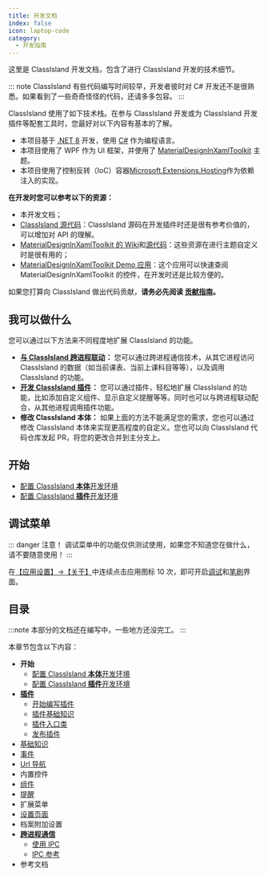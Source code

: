 ```yaml
---
title: 开发文档
index: false
icon: laptop-code
category:
  - 开发指南
---
```


这里是 ClassIsland 开发文档，包含了进行 ClassIsland 开发的技术细节。

::: note ClassIsland 有些代码编写时间较早，开发者彼时对 C# 开发还不是很熟悉。如果看到了一些奇奇怪怪的代码，还请多多包容。
:::

ClassIsland 使用了如下技术栈。在参与 ClassIsland 开发或为 ClassIsland 开发插件等配套工具时，您最好对以下内容有基本的了解。

- 本项目基于 [.NET 8](https://learn.microsoft.com/zh-cn/dotnet/core/introduction) 开发，使用 [C#](https://learn.microsoft.com/zh-cn/dotnet/csharp/) 作为编程语言。
- 本项目使用了 WPF 作为 UI 框架，并使用了 [MaterialDesignInXamlToolkit](https://github.com/MaterialDesignInXAML/MaterialDesignInXamlToolkit) 主题。
- 本项目使用了控制反转（IoC）容器[Microsoft.Extensions.Hosting](https://learn.microsoft.com/zh-cn/dotnet/core/extensions/generic-host)作为依赖注入的实现。

**在开发时您可以参考以下的资源：**

- 本开发文档；
- [ClassIsland 源代码](https://github.com/ClassIsland/ClassIsland)：ClassIsland 源码在开发插件时还是很有参考价值的，可以增加对 API 的理解。
- [MaterialDesignInXamlToolkit 的 Wiki](https://github.com/MaterialDesignInXAML/MaterialDesignInXamlToolkit/wiki)和[源代码](https://github.com/MaterialDesignInXAML/MaterialDesignInXamlToolkit/)：这些资源在进行主题自定义时是很有用的；
- [MaterialDesignInXamlToolkit Demo 应用](https://github.com/MaterialDesignInXAML/MaterialDesignInXamlToolkit/releases/download/v4.8.0/DemoApp.zip)：这个应用可以快速查阅 MaterialDesignInXamlToolkit 的控件，在开发时还是比较方便的。

如果您打算向 ClassIsland 做出代码贡献，**请务必先阅读 [贡献指南](https://github.com/ClassIsland/ClassIsland/blob/master/CONTRIBUTING.md)。**

## 我可以做什么

您可以通过以下方法来不同程度地扩展 ClassIsland 的功能。

- **[与 ClassIsland 跨进程联动](./ipc/README.md)：** 您可以通过跨进程通信技术，从其它进程访问 ClassIsland 的数据（如当前课表、当前上课科目等等），以及调用 ClassIsland 的功能。
- **[开发 ClassIsland 插件](./plugins/README.md)：** 您可以通过插件，轻松地扩展 ClassIsland 的功能，比如添加自定义组件、显示自定义提醒等等。同时也可以与跨进程联动配合，从其他进程调用插件功能。
- **修改 ClassIsland 本体：** 如果上面的方法不能满足您的需求，您也可以通过修改 ClassIsland 本体来实现更高程度的自定义。您也可以向 ClassIsland 代码仓库发起 PR，将您的更改合并到主分支上。

## 开始

- [配置 ClassIsland **本体**开发环境](./get-started/devlopment.md)
- [配置 ClassIsland **插件**开发环境](./get-started/devlopment-plugins.md)

## 调试菜单

::: danger 注意！
调试菜单中的功能仅供测试使用，如果您不知道您在做什么，请不要随意使用！
:::

在[【应用设置】→【关于】](classisland://app/settings/about)中连续点击应用图标 10 次，即可开启[调试](classisland://app/settings/debug)和[笔刷](classisland://app/settings/debug_brushes)界面。

## 目录

:::note
本部分的文档还在编写中，一些地方还没完工。
:::

本章节包含以下内容：

- **开始**
    - [配置 ClassIsland **本体**开发环境](./get-started/devlopment.md)
    - [配置 ClassIsland **插件**开发环境](./get-started/devlopment-plugins.md)
- [**插件**](./plugins/README.md)
    - [开始编写插件](./plugins/create-project.md)
    - [插件基础知识](./plugins/basics.md)
    - [插件入口类](./plugins/plugin-base.md)
    - [发布插件](./plugins/publishing.md)
- [基础知识](basics.md)
- [事件](events.md)
- [Url 导航](url-navigation.md)
- 内置控件
- [组件](components.md)
- [提醒](./notifications/index.md)
- 扩展菜单
- [设置页面](settings-page.md)
- 档案附加设置
- [**跨进程通信**](./ipc/README.md)
    - [使用 IPC](./ipc/ipc.md)
    - [IPC 参考](./ipc/reference.md)
- 参考文档
